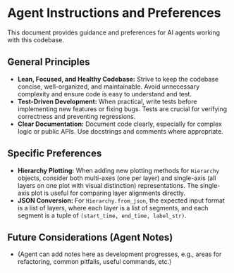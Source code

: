 # Agent Instructions and Preferences

This document provides guidance and preferences for AI agents working with this codebase.

## General Principles

- **Lean, Focused, and Healthy Codebase:** Strive to keep the codebase concise, well-organized, and maintainable. Avoid unnecessary complexity and ensure code is easy to understand and test.
- **Test-Driven Development:** When practical, write tests before implementing new features or fixing bugs. Tests are crucial for verifying correctness and preventing regressions.
- **Clear Documentation:** Document code clearly, especially for complex logic or public APIs. Use docstrings and comments where appropriate.

## Specific Preferences

- **Hierarchy Plotting:** When adding new plotting methods for `Hierarchy` objects, consider both multi-axes (one per layer) and single-axis (all layers on one plot with visual distinction) representations. The single-axis plot is useful for comparing layer alignments directly.
- **JSON Conversion:** For `Hierarchy.from_json`, the expected input format is a list of layers, where each layer is a list of segments, and each segment is a tuple of `(start_time, end_time, label_str)`.

## Future Considerations (Agent Notes)

* (Agent can add notes here as development progresses, e.g., areas for refactoring, common pitfalls, useful commands, etc.)
